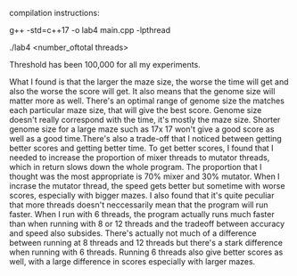 compilation instructions:

g++ -std=c++17 -o lab4 main.cpp -lpthread

./lab4 <number_oftotal threads> <threshold g for determining
completion> <rows> <cols> <genome length>

Threshold has been 100,000 for all my experiments.

What I found is that the larger the maze size, the worse the time will
get and also the worse the score will get. It also means that the
genome size will matter more as well. There's an optimal range of genome size
the matches each particular maze size, that will give the best score.
Genome size doesn't really correspond with the time, it's mostly the maze size.
Shorter genome size for a large maze such as 17x 17 won't give a good score as well
as a good time.There's also a trade-off that I noticed between
getting better scores and getting better time. To get better scores, I found that
I needed to increase the proportion of mixer threads to mutator threads, which in
return slows down the whole program. The proportion that I thought
was the most appropriate is 70% mixer and 30% mutator. When I incrase the
mutator thread, the speed gets better but sometime with worse scores,
especially with bigger mazes. I also found that it's quite peculiar
that more threads doesn't neccessarily mean that the program will run faster. 
When I run with 6 threads, the program actually runs much faster than when running with
8 or 12 threads and the tradeoff between accuracy and speed also subsides. 
There's actually not much of a difference between running at 8 threads and 12 threads but
there's a stark difference when running with 6 threads. Running 6 threads also give 
better scores as well, with a large difference in scores especially with larger mazes. 

